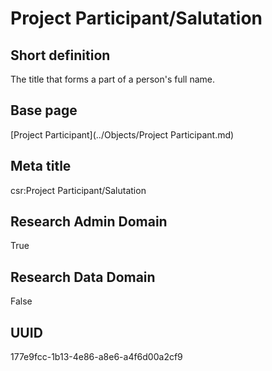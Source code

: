 # Project Participant/Salutation
## Short definition
The title that forms a part of a person's full name.
## Base page
[Project Participant](../Objects/Project Participant.md)
## Meta title
csr:Project Participant/Salutation
## Research Admin Domain
True
## Research Data Domain
False
## UUID
177e9fcc-1b13-4e86-a8e6-a4f6d00a2cf9
